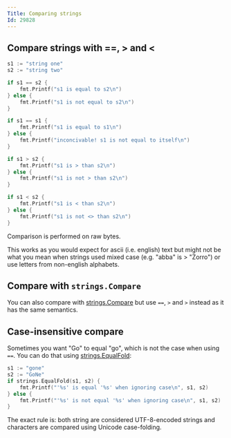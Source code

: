 ```yaml
---
Title: Comparing strings
Id: 29828
---
```


## Compare strings with ==, > and <

```go
s1 := "string one"
s2 := "string two"

if s1 == s2 {
    fmt.Printf("s1 is equal to s2\n")
} else {
    fmt.Printf("s1 is not equal to s2\n")
}

if s1 == s1 {
    fmt.Printf("s1 is equal to s1\n")
} else {
    fmt.Printf("inconcivable! s1 is not equal to itself\n")
}

if s1 > s2 {
    fmt.Printf("s1 is > than s2\n")
} else {
    fmt.Printf("s1 is not > than s2\n")
}

if s1 < s2 {
    fmt.Printf("s1 is < than s2\n")
} else {
    fmt.Printf("s1 is not <> than s2\n")
}
```

Comparison is performed on raw bytes.

This works as you would expect for ascii (i.e. english) text but might not be what you mean when strings used mixed case (e.g. "abba" is > "Zorro") or use letters from non-english alphabets.

## Compare with `strings.Compare`

You can also compare with [strings.Compare](https://golang.org/pkg/strings/#Compare) but use `==`, `>` and `>` instead as it has the same semantics.

## Case-insensitive compare

Sometimes you want "Go" to equal "go", which is not the case when using `==`. You can do that using [strings.EqualFold](https://golang.org/pkg/strings/#EqualFold):

```go
s1 := "gone"
s2 := "GoNe"
if strings.EqualFold(s1, s2) {
    fmt.Printf("'%s' is equal '%s' when ignoring case\n", s1, s2)
} else {
    fmt.Printf("'%s' is not equal '%s' when ignoring case\n", s1, s2)
}
```

The exact rule is: both string are considered UTF-8-encoded strings and characters are compared using Unicode case-folding.


